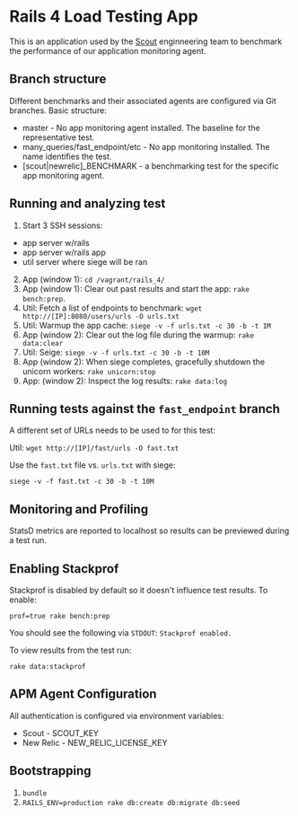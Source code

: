 # Rails 4 Load Testing App

This is an application used by the [Scout](https://scoutapp.com) enginneering team to benchmark the performance of our application monitoring agent. 

## Branch structure

Different benchmarks and their associated agents are configured via Git branches. Basic structure:

* master - No app monitoring agent installed. The baseline for the representative test.
* many_queries/fast_endpoint/etc - No app monitoring installed. The name identifies the test.
* [scout|newrelic]_BENCHMARK - a benchmarking test for the specific app monitoring agent.

## Running and analyzing test

1. Start 3 SSH sessions:
  * app server w/rails
  * app server w/rails app
  * util server where siege will be ran
2. App (window 1): `cd /vagrant/rails_4/`
3. App (window 1): Clear out past results and start the app: `rake bench:prep`.
4. Util: Fetch a list of endpoints to benchmark: `wget http://[IP]:8080/users/urls -O urls.txt`
5. Util: Warmup the app cache: `siege -v -f urls.txt -c 30 -b -t 1M`
6. App (window 2): Clear out the log file during the warmup: `rake data:clear`
7. Util: Seige: `siege -v -f urls.txt -c 30 -b -t 10M`
8. App (window 2): When siege completes, gracefully shutdown the unicorn workers: `rake unicorn:stop`
9. App: (window 2): Inspect the log results: `rake data:log`

## Running tests against the `fast_endpoint` branch

A different set of URLs needs to be used to for this test:

Util: `wget http://[IP]/fast/urls -O fast.txt`

Use the `fast.txt` file vs. `urls.txt` with siege:

`siege -v -f fast.txt -c 30 -b -t 10M`

## Monitoring and Profiling

StatsD metrics are reported to localhost so results can be previewed during a test run.

## Enabling Stackprof

Stackprof is disabled by default so it doesn't influence test results. To enable:

`prof=true rake bench:prep`

You should see the following via `STDOUT`: `Stackprof enabled.`

To view results from the test run:

`rake data:stackprof`

## APM Agent Configuration

All authentication is configured via environment variables:

* Scout - SCOUT_KEY
* New Relic - NEW_RELIC_LICENSE_KEY 

## Bootstrapping

1. `bundle`
2. `RAILS_ENV=production rake db:create db:migrate db:seed`